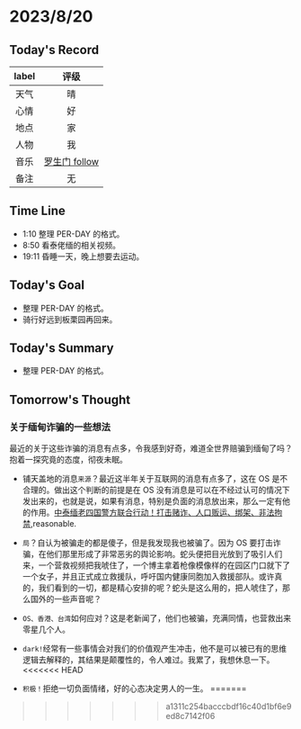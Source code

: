 # 2023/8/20  
## Today's Record
|label|评级|
|:-:|:-:|
|天气|晴|
|心情|好|
|地点|家|
|人物|我|
|音乐|[罗生门 follow](https://music.163.com/song?id=1456890009&userid=568230449)|
|备注|无|

## Time Line
+ 1:10 整理 PER-DAY 的格式。
+ 8:50 看泰佬缅的相关视频。
+ 19:11 昏睡一天，晚上想要去运动。
  
## Today's Goal
+ 整理 PER-DAY 的格式。
+ 骑行好远到板栗园再回来。
  
## Today's Summary
+ 整理 PER-DAY 的格式。

## Tomorrow's Thought
### 关于缅甸诈骗的一些想法
最近的关于这些诈骗的消息有点多，令我感到好奇，难道全世界赔骗到缅甸了吗？ 抱着一探究竟的态度，彻夜未眠。

+ 铺天盖地的消息`来源`？最近这半年关于互联网的消息有点多了，这在 OS 是不合理的。做出这个判断的前提是在 OS 没有消息是可以在不经过认可的情况下发出来的，也就是说，如果有消息，特别是负面的消息放出来，那么一定有他的作用。[中泰缅老四国警方联合行动！打击赌诈、人口贩运、绑架、非法拘禁](https://baijiahao.baidu.com/s?id=1774572836148245924&wfr=spider&for=pc),reasonable.
  
  
+ `局`？自认为被骗走的都是傻子，但是我发现我也被骗了。因为 OS 要打击诈骗，在他们那里形成了非常恶劣的舆论影响。蛇头便把目光放到了吸引人们来，一个营救视频把我唬住了，一个博主拿着枪像模像样的在园区门口就下了一个女子，并且正式成立救援队，呼吁国内健康同胞加入救援部队。或许真的，我们看到的一切，都是精心安排的呢？蛇头是这么用的，把人唬住了，那么国外的一些声音呢？
+ `OS、香港、台湾`如何应对？这是老新闻了，他们也被骗，充满同情，也营救出来零星几个人。
+ `dark!`经常有一些事情会对我们的价值观产生冲击，他不是可以被已有的思维逻辑去解释的，其结果是颠覆性的，令人难过。我累了，我想休息一下。
<<<<<<< HEAD
+ `积极！`拒绝一切负面情绪，好的心态决定男人的一生。
=======
>>>>>>> a1311c254bacccbdf16c40d1bf6e9ed8c7142f06
